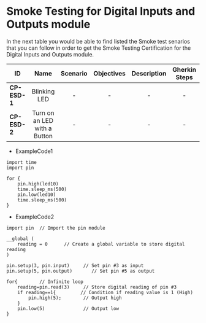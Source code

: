 # Smoke Testing for Digital Inputs and Outputs module

In the next table you would be able to find listed the Smoke test senarios that you can follow in order to get the Smoke Testing Certification for the Digital Inputs and Outputs module.
  

| ID            | Name                         | Scenario | Objectives | Description | Gherkin Steps | Steps    | Code Example |
| ------------- | :------:                     | :------: | :------:   | :------:    | :------:      | :------: | :------:     |
| **CP-ESD-1**  | Blinking LED                 | -        | -          | -           | -             | -        | ExampleCode1 |
| **CP-ESD-2**  | Turn on an LED with a Button | -        | -          | -           | -             | -        | ExampleCode2 |


-   ExampleCode1
```
import time
import pin

for {
	pin.high(led10)
	time.sleep_ms(500)
	pin.low(led10)
	time.sleep_ms(500)
}
```
-   ExampleCode2
```
import pin  // Import the pin module

__global (
    reading = 0      // Create a global variable to store digital reading
)    

pin.setup(3, pin.input)     // Set pin #3 as input
pin.setup(5, pin.output)       // Set pin #5 as output

for{        // Infinite loop
    reading=pin.read(3)     // Store digital reading of pin #3
    if reading==1{         // Condition if reading value is 1 (High)
        pin.high(5);        // Output high
    }
    pin.low(5)              // Output low 
}
```